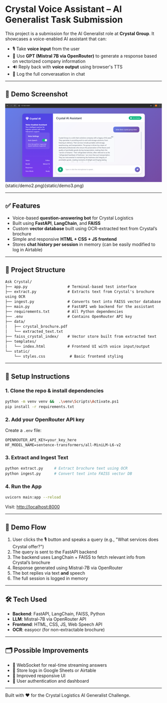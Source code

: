# Crystal Voice Assistant – AI Generalist Task Submission

This project is a submission for the AI Generalist role at **Crystal Group**. It showcases a voice-enabled AI assistant that can:

- 🎙️ Take **voice input** from the user
- 🧠 Use **GPT (Mistral 7B via OpenRouter)** to generate a response based on vectorized company information
- 🔊 Reply back with **voice output** using browser's TTS
- 📝 Log the full converasation in chat

---

## 📸 Demo Screenshot

![Crystal Voice Assistant UI Screenshot](static/demo1.png)(static/demo2.png)(static/demo3.png)

---

## ✅ Features

- Voice-based **question-answering bot** for Crystal Logistics
- Built using **FastAPI**, **LangChain**, and **FAISS**
- Custom **vector database** built using OCR-extracted text from Crystal’s brochure
- Simple and responsive **HTML + CSS + JS frontend**
- Stores **chat history per session** in memory (can be easily modified to log in Airtable)

---

## 📁 Project Structure

```
Ask Crystal/
├── app.py                  # Terminal-based test interface
├── extract.py              # Extracts text from Crystal's brochure using OCR
├── ingest.py               # Converts text into FAISS vector database
├── main.py                 # FastAPI web backend for the assistant
├── requirements.txt        # All Python dependencies
├── .env                    # Contains OpenRouter API key
├── data/
│   ├── crystal_brochure.pdf
│   └── extracted_text.txt
├── faiss_crystal_index/    # Vector store built from extracted text
├── templates/
│   └── index.html          # Frontend UI with voice input/output
└── static/
    └── styles.css           # Basic frontend styling
```

---

## 🔧 Setup Instructions

### 1. Clone the repo & install dependencies

```bash
python -m venv venv &&  .\venv\Scripts\Activate.ps1
pip install -r requirements.txt
```

### 2. Add your OpenRouter API key

Create a `.env` file:

```
OPENROUTER_API_KEY=your_key_here
HF_MODEL_NAME=sentence-transformers/all-MiniLM-L6-v2
```

### 3. Extract and Ingest Text

```bash
python extract.py     # Extract brochure text using OCR
python ingest.py      # Convert text into FAISS vector DB
```

### 4. Run the App

```bash
uvicorn main:app --reload
```

Visit: [http://localhost:8000](http://localhost:8000)

---

## 🧪 Demo Flow

1. User clicks the 🎙️ button and speaks a query (e.g., "What services does Crystal offer?")
2. The query is sent to the FastAPI backend
3. The backend uses LangChain + FAISS to fetch relevant info from Crystal’s brochure
4. Response generated using Mistral-7B via OpenRouter
5. The bot replies via text **and** speech
6. The full session is logged in memory

---

## 🛠️ Tech Used

- **Backend**: FastAPI, LangChain, FAISS, Python
- **LLM**: Mistral-7B via OpenRouter API
- **Frontend**: HTML, CSS, JS, Web Speech API
- **OCR**: easyocr (for non-extractable brochure)

---

## 🗂️ Possible Improvements

- 🔁 WebSocket for real-time streaming answers
- 📝 Store logs in Google Sheets or Airtable
- 🎨 Improved responsive UI
- 🔐 User authentication and dashboard

---

Built with ❤️ for the Crystal Logistics AI Generalist Challenge.
